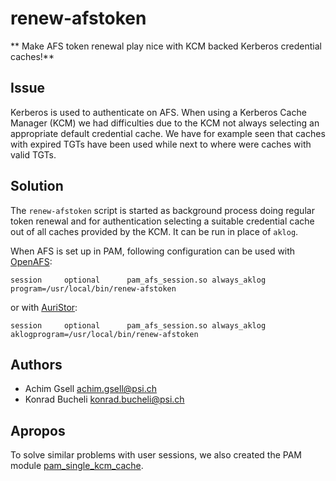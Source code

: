 # renew-afstoken

** Make AFS token renewal play nice with KCM backed Kerberos credential caches!**

## Issue

Kerberos is used to authenticate on AFS. When using a Kerberos Cache Manager (KCM) we had difficulties
due to the KCM not always selecting an appropriate default credential cache. We have for example seen that caches with expired TGTs have been used while next to where were caches with valid TGTs.

## Solution
The `renew-afstoken` script is started as background process doing regular token renewal and for authentication selecting a suitable credential cache out of all caches provided by the KCM. It can be run in place of `aklog`.

When AFS is set up in PAM, following configuration can be used with [OpenAFS](http://www.openafs.org/):

```
session     optional      pam_afs_session.so always_aklog program=/usr/local/bin/renew-afstoken
```

or with [AuriStor](https://www.auristor.com/filesystem/):
```
session     optional      pam_afs_session.so always_aklog aklogprogram=/usr/local/bin/renew-afstoken
```

## Authors
- Achim Gsell <achim.gsell@psi.ch>
- Konrad Bucheli <konrad.bucheli@psi.ch>

## Apropos
To solve similar problems with user sessions, we also created the PAM module [pam_single_kcm_cache](https://github.com/paulscherrerinstitute/pam_single_kcm_cache/).

